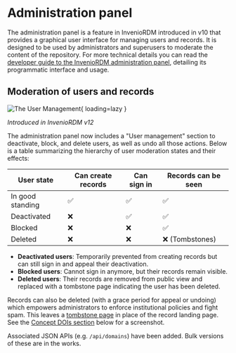 # Administration panel

The administration panel is a feature in InvenioRDM introduced in v10 that provides a graphical user interface for managing users and records. It is designed to be used by administrators and superusers to moderate the content of the repository.
For more technical details you can read the [developer guide to the InvenioRDM administration panel](../../maintenance/internals/administration_panel.md), detailing its programmatic interface and usage.

## Moderation of users and records

![The User Management](img/user-management.png){ loading=lazy }

_Introduced in InvenioRDM v12_

The administration panel now includes a "User management" section to deactivate, block, and delete users, as well as undo all those actions. Below is a table summarizing the hierarchy of user moderation states and their effects:

| User state       | Can create records | Can sign in  | Records can be seen  |
|------------------|--------------------|--------------|----------------------|
| In good standing | ✅                 | ✅           | ✅                   |
| Deactivated      | ❌                 | ✅           | ✅                   |
| Blocked          | ❌                 | ❌           | ✅                   |
| Deleted          | ❌                 | ❌           | ❌ (Tombstones)      |

- **Deactivated users**: Temporarily prevented from creating records but can still sign in and appeal their deactivation.
- **Blocked users**: Cannot sign in anymore, but their records remain visible.
- **Deleted users**: Their records are removed from public view and replaced with a tombstone page indicating the user has been deleted.

Records can also be deleted (with a grace period for appeal or undoing) which empowers administrators to enforce institutional policies and fight spam. This leaves a [tombstone page](../../reference/metadata.md#tombstone) in place of the record landing page. See the [Concept DOIs section](../../operate/customize/dois.md#doi-registration) below for a screenshot.

Associated JSON APIs (e.g. `/api/domains`) have been added. Bulk versions of these are in the works.
